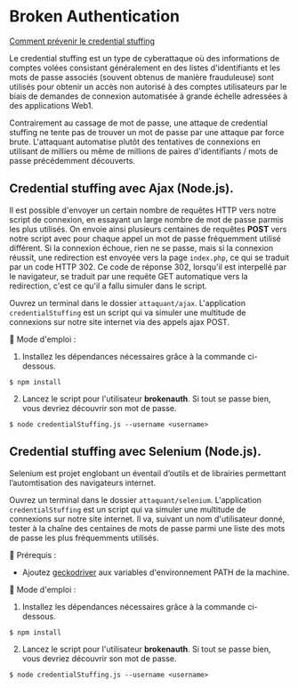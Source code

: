 # Broken Authentication

[Comment prévenir le credential stuffing](https://cheatsheetseries.owasp.org/cheatsheets/Credential_Stuffing_Prevention_Cheat_Sheet.html)

Le credential stuffing est un type de cyberattaque où des informations de comptes volées consistant généralement en des listes d'identifiants et les mots de passe associés (souvent obtenus de manière frauduleuse) sont utilisés pour obtenir un accès non autorisé à des comptes utilisateurs par le biais de demandes de connexion automatisée à grande échelle adressées à des applications Web1.

Contrairement au cassage de mot de passe, une attaque de credential stuffing ne tente pas de trouver un mot de passe par une attaque par force brute. L'attaquant automatise plutôt des tentatives de connexions en utilisant de milliers ou même de millions de paires d'identifiants / mots de passe précédemment découverts.

## Credential stuffing avec Ajax (**Node.js**).

Il est possible d'envoyer un certain nombre de requêtes HTTP vers notre script de connexion, en essayant un large nombre de mot de passe parmis les plus utilisés. On envoie ainsi plusieurs centaines de requêtes **POST** vers notre script avec pour chaque appel un mot de passe fréquemment utilisé différent. Si la connexion échoue, rien ne se passe, mais si la connexion réussit, une redirection est envoyée vers la page `index.php`, ce qui se traduit par un code HTTP 302. Ce code de réponse 302, lorsqu'il est interpellé par le navigateur, se traduit par une requête GET automatique vers la redirection, c'est ce qu'il a fallu simuler dans le script.

Ouvrez un terminal dans le dossier `attaquant/ajax`. L'application `credentialStuffing` est un script qui va simuler une multitude de connexions sur notre site internet via des appels ajax POST.

:bookmark_tabs: Mode d'emploi :

1. Installez les dépendances nécessaires grâce à la commande ci-dessous.

```
$ npm install
```

2. Lancez le script pour l'utilisateur **brokenauth**. Si tout se passe bien, vous devriez découvrir son mot de passe.

```
$ node credentialStuffing.js --username <username>
```

## Credential stuffing avec Selenium (**Node.js**).

Selenium est projet englobant un éventail d’outils et de librairies permettant l’automtisation des navigateurs internet.

Ouvrez un terminal dans le dossier `attaquant/selenium`. L'application `credentialStuffing` est un script qui va simuler une multitude de connexions sur notre site internet. Il va, suivant un nom d'utilisateur donné, tester à la chaîne des centaines de mots de passe parmi une liste des mots de passe les plus fréquemments utilisés.

:loudspeaker: Prérequis :

- Ajoutez [geckodriver](https://github.com/mozilla/geckodriver/releases) aux variables d'environnement PATH de la machine.

:bookmark_tabs: Mode d'emploi :

1. Installez les dépendances nécessaires grâce à la commande ci-dessous.

```
$ npm install
```

2. Lancez le script pour l'utilisateur **brokenauth**. Si tout se passe bien, vous devriez découvrir son mot de passe.

```
$ node credentialStuffing.js --username <username>
```
